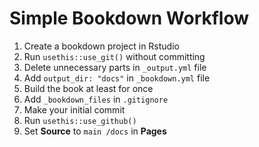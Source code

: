 # Simple Bookdown Workflow

1. Create a bookdown project in Rstudio
2. Run `usethis::use_git()` without committing
3. Delete unnecessary parts in `_output.yml` file
4. Add `output_dir: "docs"` in `_bookdown.yml` file
5. Build the book at least for once
6. Add `_bookdown_files` in `.gitignore`
7. Make your initial commit
9. Run `usethis::use_github()`
10. Set **Source** to `main /docs` in **Pages**



